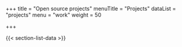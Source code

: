 +++
title = "Open source projects"
menuTitle = "Projects"
dataList = "projects"
menu = "work"
weight = 50

+++

{{< section-list-data >}}
